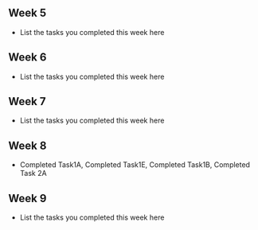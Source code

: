 ## Week 5

- List the tasks you completed this week here

## Week 6

- List the tasks you completed this week here

## Week 7

- List the tasks you completed this week here

## Week 8

- Completed Task1A, Completed Task1E, Completed Task1B, Completed Task 2A

## Week 9

- List the tasks you completed this week here
